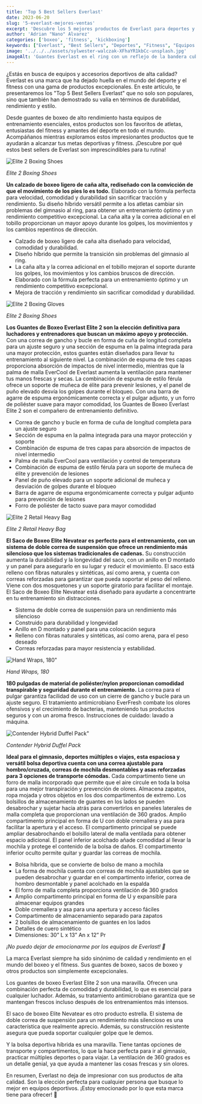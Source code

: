 ```yaml
---
title: 'Top 5 Best Sellers Everlast'
date: 2023-06-20
slug: '5-everlast-mejores-ventas'
excerpt: 'Descubre los 5 mejores productos de Everlast para deportes y fitness. Equípate con lo mejor en guantes de boxeo, accesorios y más. ¡Logra tu máximo rendimiento!'
author: 'Adrian "Nano" Alvarez'
categories: ['boxeo', 'fitness', 'kickboxing']
keywords: ["Everlast", "Best Sellers", "Deportes", "Fitness", "Equipos Deportivos", "Guantes de Boxeo", "Productos Populares", "Rendimiento Deportivo", "Equipamiento Fitness", "Accesorios Deportivos"]
image: '../../../assets/sylwester-walczak-XFhaYR1kbCc-unsplash.jpg'
imageAlt: 'Guantes Everlast en el ring con un reflejo de la bandera cubana'
---
```


¿Estás en busca de equipos y accesorios deportivos de alta calidad? Everlast es una marca que ha dejado huella en el mundo del deporte y el fitness con una gama de productos excepcionales. En este artículo, te presentaremos los "Top 5 Best Sellers Everlast" que no solo son populares, sino que también han demostrado su valía en términos de durabilidad, rendimiento y estilo.

Desde guantes de boxeo de alto rendimiento hasta equipos de entrenamiento esenciales, estos productos son los favoritos de atletas, entusiastas del fitness y amantes del deporte en todo el mundo. Acompáñanos mientras exploramos estos impresionantes productos que te ayudarán a alcanzar tus metas deportivas y fitness. ¡Descubre por qué estos best sellers de Everlast son imprescindibles para tu rutina!

![Elite 2 Boxing Shoes](https://www.everlast.com/media/catalog/product/cache/d3a47dbc718700cd4253aa3639f28a90/e/l/eliteshoes_blackgold_1_9.jpg)

*Elite 2 Boxing Shoes* 

**Un calzado de boxeo ligero de caña alta, rediseñado con la convicción de que el movimiento de los pies lo es todo.** Elaborado con la fórmula perfecta para velocidad, comodidad y durabilidad sin sacrificar tracción y rendimiento. Su diseño híbrido versátil permite a los atletas cambiar sin problemas del gimnasio al ring, para obtener un entrenamiento óptimo y un rendimiento competitivo excepcional. La caña alta y la correa adicional en el tobillo proporcionan un mayor apoyo durante los golpes, los movimientos y los cambios repentinos de dirección.

- Calzado de boxeo ligero de caña alta diseñado para velocidad, comodidad y durabilidad.
- Diseño híbrido que permite la transición sin problemas del gimnasio al ring.
- La caña alta y la correa adicional en el tobillo mejoran el soporte durante los golpes, los movimientos y los cambios bruscos de dirección.
- Elaborado con la fórmula perfecta para un entrenamiento óptimo y un rendimiento competitivo excepcional.
- Mejora de tracción y rendimiento sin sacrificar comodidad y durabilidad.

![Elite 2 Boxing Gloves](https://www.everlast.com/media/catalog/product/cache/d3a47dbc718700cd4253aa3639f28a90/e/l/elite_black_pdp.jpg)

*Elite 2 Boxing Shoes*

**Los Guantes de Boxeo Everlast Elite 2 son la elección definitiva para luchadores y entrenadores que buscan un máximo apoyo y protección.** Con una correa de gancho y bucle en forma de cuña de longitud completa para un ajuste seguro y una sección de espuma en la palma integrada para una mayor protección, estos guantes están diseñados para llevar tu entrenamiento al siguiente nivel. La combinación de espuma de tres capas proporciona absorción de impactos de nivel intermedio, mientras que la palma de malla EverCool de Everlast aumenta la ventilación para mantener tus manos frescas y secas. La combinación de espuma de estilo férula ofrece un soporte de muñeca de élite para prevenir lesiones, y el panel de puño elevado desvía los golpes durante el bloqueo. Con una barra de agarre de espuma ergonómicamente correcta y el pulgar adjunto, y un forro de poliéster suave para mayor comodidad, los Guantes de Boxeo Everlast Elite 2 son el compañero de entrenamiento definitivo.

- Correa de gancho y bucle en forma de cuña de longitud completa para un ajuste seguro
- Sección de espuma en la palma integrada para una mayor protección y soporte
- Combinación de espuma de tres capas para absorción de impactos de nivel intermedio
- Palma de malla EverCool para ventilación y control de temperatura
- Combinación de espuma de estilo férula para un soporte de muñeca de élite y prevención de lesiones
- Panel de puño elevado para un soporte adicional de muñeca y desviación de golpes durante el bloqueo
- Barra de agarre de espuma ergonómicamente correcta y pulgar adjunto para prevención de lesiones
- Forro de poliéster de tacto suave para mayor comodidad

![Elite 2 Retail Heavy Bag](https://www.everlast.com/media/catalog/product/cache/d3a47dbc718700cd4253aa3639f28a90/e/l/elite2_heavybag_black_gold_1.jpg)

*Elite 2 Retail Heavy Bag*

**El Saco de Boxeo Elite Nevatear es perfecto para el entrenamiento, con un sistema de doble correa de suspensión que ofrece un rendimiento más silencioso que los sistemas tradicionales de cadenas.** Su construcción aumenta la durabilidad y la longevidad del saco, con un anillo en D montado y un panel para asegurarlo en su lugar y reducir el movimiento. El saco está relleno con fibras naturales y sintéticas, así como arena, y cuenta con correas reforzadas para garantizar que pueda soportar el peso del relleno. Viene con dos mosquetones y un soporte giratorio para facilitar el montaje. El Saco de Boxeo Elite Nevatear está diseñado para ayudarte a concentrarte en tu entrenamiento sin distracciones.

- Sistema de doble correa de suspensión para un rendimiento más silencioso
- Construido para durabilidad y longevidad
- Anillo en D montado y panel para una colocación segura
- Relleno con fibras naturales y sintéticas, así como arena, para el peso deseado
- Correas reforzadas para mayor resistencia y estabilidad.

![Hand Wraps, 180"](https://www.everlast.com/media/catalog/product/cache/d3a47dbc718700cd4253aa3639f28a90/4/4/4456gu_1.jpg)

*Hand Wraps, 180*

**180 pulgadas de material de poliéster/nylon proporcionan comodidad transpirable y seguridad durante el entrenamiento.** La correa para el pulgar garantiza facilidad de uso con un cierre de gancho y bucle para un ajuste seguro. El tratamiento antimicrobiano EverFresh combate los olores ofensivos y el crecimiento de bacterias, manteniendo tus productos seguros y con un aroma fresco. Instrucciones de cuidado: lavado a máquina.


![Contender Hybrid Duffel Pack"](https://www.everlast.com/media/catalog/product/cache/d3a47dbc718700cd4253aa3639f28a90/_/s/_s8a3548.jpg)

*Contender Hybrid Duffel Pack*

**Ideal para el gimnasio, deportes múltiples o viajes, esta espaciosa y versátil bolsa deportiva cuenta con una correa ajustable para hombro/cruzada, correas de mochila desmontables y asas reforzadas para 3 opciones de transporte cómodas.** Cada compartimento tiene un forro de malla incorporado que permite que el aire circule en toda la bolsa para una mejor transpiración y prevención de olores. Almacena zapatos, ropa mojada y otros objetos en los dos compartimentos de extremo. Los bolsillos de almacenamiento de guantes en los lados se pueden desabrochar y sujetar hacia atrás para convertirlos en paneles laterales de malla completa que proporcionan una ventilación de 360 grados. Amplio compartimento principal en forma de U con doble cremallera y asa para facilitar la apertura y el acceso. El compartimento principal se puede ampliar desabrochando el bolsillo lateral de malla ventilada para obtener espacio adicional. El panel inferior acolchado añade comodidad al llevar la mochila y protege el contenido de la bolsa de daños. El compartimento inferior oculto permite quitar y guardar las correas de mochila.

- Bolsa híbrida, que se convierte de bolso de mano a mochila
- La forma de mochila cuenta con correas de mochila ajustables que se pueden desabrochar y guardar en el compartimento inferior, correa de hombro desmontable y panel acolchado en la espalda
- El forro de malla completa proporciona ventilación de 360 grados
- Amplio compartimento principal en forma de U y expansible para almacenar equipos grandes
- Doble cremallera y asa para una apertura y acceso fáciles
- Compartimento de almacenamiento separado para zapatos
- 2 bolsillos de almacenamiento de guantes en los lados
- Detalles de cuero sintético
- Dimensiones: 30” L x 13” An x 12” Pr



*¡No puedo dejar de emocionarme por los equipos de Everlast! 🥊*

La marca Everlast siempre ha sido sinónimo de calidad y rendimiento en el mundo del boxeo y el fitness. Sus guantes de boxeo, sacos de boxeo y otros productos son simplemente excepcionales.

Los guantes de boxeo Everlast Elite 2 son una maravilla. Ofrecen una combinación perfecta de comodidad y durabilidad, lo que es esencial para cualquier luchador. Además, su tratamiento antimicrobiano garantiza que se mantengan frescos incluso después de los entrenamientos más intensos.

El saco de boxeo Elite Nevatear es otro producto estrella. El sistema de doble correa de suspensión para un rendimiento más silencioso es una característica que realmente aprecio. Además, su construcción resistente asegura que pueda soportar cualquier golpe que le demos.

Y la bolsa deportiva híbrida es una maravilla. Tiene tantas opciones de transporte y compartimentos, lo que la hace perfecta para ir al gimnasio, practicar múltiples deportes o para viajar. La ventilación de 360 grados es un detalle genial, ya que ayuda a mantener las cosas frescas y sin olores.

En resumen, Everlast no deja de impresionar con sus productos de alta calidad. Son la elección perfecta para cualquier persona que busque lo mejor en equipos deportivos. ¡Estoy emocionado por lo que esta marca tiene para ofrecer! 💪
